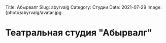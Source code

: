 Title: Абырвалг
Slug: abyrvalg
Category: Студии
Date: 2021-07-29
Image: {photo}abyrvalg/avatar.jpg

# Театральная студия "Абырвалг"

